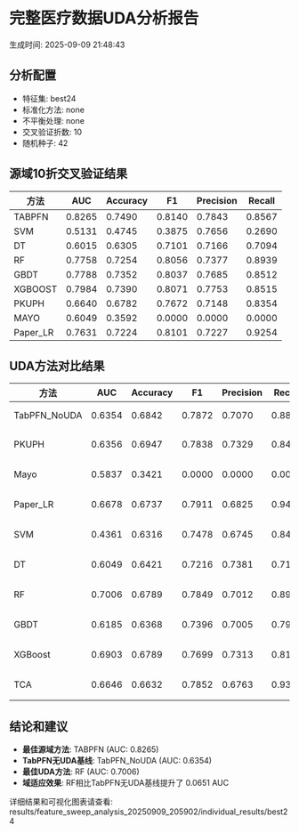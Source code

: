 # 完整医疗数据UDA分析报告

生成时间: 2025-09-09 21:48:43

## 分析配置

- 特征集: best24
- 标准化方法: none
- 不平衡处理: none
- 交叉验证折数: 10
- 随机种子: 42

## 源域10折交叉验证结果

| 方法 | AUC | Accuracy | F1 | Precision | Recall |
|------|-----|----------|----|-----------| -------|
| TABPFN | 0.8265 | 0.7490 | 0.8140 | 0.7843 | 0.8567 |
| SVM | 0.5131 | 0.4745 | 0.3875 | 0.7656 | 0.2690 |
| DT | 0.6015 | 0.6305 | 0.7101 | 0.7166 | 0.7094 |
| RF | 0.7758 | 0.7254 | 0.8056 | 0.7377 | 0.8939 |
| GBDT | 0.7788 | 0.7352 | 0.8037 | 0.7685 | 0.8512 |
| XGBOOST | 0.7984 | 0.7390 | 0.8071 | 0.7753 | 0.8515 |
| PKUPH | 0.6640 | 0.6782 | 0.7672 | 0.7148 | 0.8354 |
| MAYO | 0.6049 | 0.3592 | 0.0000 | 0.0000 | 0.0000 |
| Paper_LR | 0.7631 | 0.7224 | 0.8101 | 0.7227 | 0.9254 |

## UDA方法对比结果

| 方法 | AUC | Accuracy | F1 | Precision | Recall | 类型 |
|------|-----|----------|----|-----------| -------|------|
| TabPFN_NoUDA | 0.6354 | 0.6842 | 0.7872 | 0.7070 | 0.8880 | TabPFN基线 |
| PKUPH | 0.6356 | 0.6947 | 0.7838 | 0.7329 | 0.8474 | 传统基线 |
| Mayo | 0.5837 | 0.3421 | 0.0000 | 0.0000 | 0.0000 | 传统基线 |
| Paper_LR | 0.6678 | 0.6737 | 0.7911 | 0.6825 | 0.9429 | 传统基线 |
| SVM | 0.4361 | 0.6316 | 0.7478 | 0.6745 | 0.8474 | 机器学习基线 |
| DT | 0.6049 | 0.6421 | 0.7216 | 0.7381 | 0.7122 | 机器学习基线 |
| RF | 0.7006 | 0.6789 | 0.7849 | 0.7012 | 0.8942 | 机器学习基线 |
| GBDT | 0.6185 | 0.6368 | 0.7396 | 0.7005 | 0.7917 | 机器学习基线 |
| XGBoost | 0.6903 | 0.6789 | 0.7699 | 0.7313 | 0.8160 | 机器学习基线 |
| TCA | 0.6646 | 0.6632 | 0.7852 | 0.6763 | 0.9360 | UDA方法 |

## 结论和建议

- **最佳源域方法**: TABPFN (AUC: 0.8265)
- **TabPFN无UDA基线**: TabPFN_NoUDA (AUC: 0.6354)
- **最佳UDA方法**: RF (AUC: 0.7006)
- **域适应效果**: RF相比TabPFN无UDA基线提升了 0.0651 AUC

详细结果和可视化图表请查看: results/feature_sweep_analysis_20250909_205902/individual_results/best24